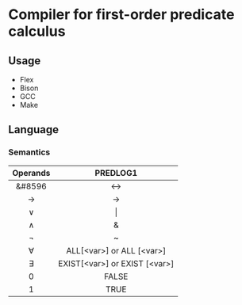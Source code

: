 <!--Copyright Andrik Seeger 2022-->

# Compiler for first-order predicate calculus



## Usage

* Flex 
* Bison
* GCC
* Make

## Language
### Semantics
Operands  | PREDLOG1
:-------------: | :-------------:
&#8596 | <->
→  | ->
∨  | \\|
∧  | &
¬  | ~
∀<var>  | ALL[\<var\>] or ALL [\<var\>]
∃<var>  | EXIST[\<var\>] or EXIST [\<var\>]
0  | FALSE
1  | TRUE
